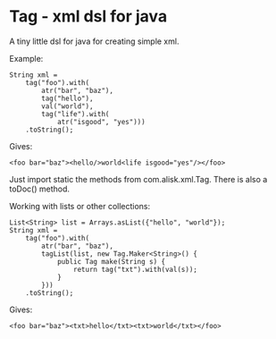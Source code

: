 # Tag - xml dsl for java

A tiny little dsl for java for creating simple xml.

Example:

    String xml =
        tag("foo").with(
            atr("bar", "baz"),
            tag("hello"),
            val("world"),
            tag("life").with(
                atr("isgood", "yes")))
        .toString();

Gives:

    <foo bar="baz"><hello/>world<life isgood="yes"/></foo>

Just import static the methods from com.alisk.xml.Tag.
There is also a toDoc() method.

Working with lists or other collections:

    List<String> list = Arrays.asList({"hello", "world"});
    String xml =
        tag("foo").with(
            atr("bar", "baz"),
            tagList(list, new Tag.Maker<String>() {
                public Tag make(String s) {
                    return tag("txt").with(val(s));
                }
            }))
        .toString();

Gives:

    <foo bar="baz"><txt>hello</txt><txt>world</txt></foo>
